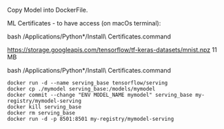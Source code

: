 
Copy Model into DockerFile.

ML Certificates - to have access (on macOs terminal):

bash /Applications/Python*/Install\ Certificates.command

https://storage.googleapis.com/tensorflow/tf-keras-datasets/mnist.npz
11 MB

bash /Applications/Python*/Install\ Certificates.command

```
docker run -d --name serving_base tensorflow/serving
docker cp ./mymodel serving_base:/models/mymodel
docker commit --change "ENV MODEL_NAME mymodel" serving_base my-registry/mymodel-serving
docker kill serving_base
docker rm serving_base
docker run -d -p 8501:8501 my-registry/mymodel-serving
```
